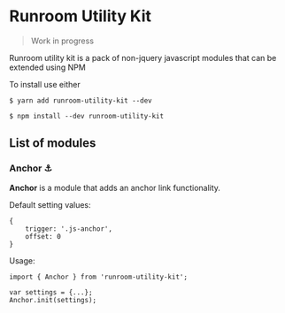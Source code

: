 # Runroom Utility Kit

> Work in progress

Runroom utility kit is a pack of non-jquery javascript modules that can be extended using NPM

To install use either

```
$ yarn add runroom-utility-kit --dev

$ npm install --dev runroom-utility-kit
```

## List of modules

### Anchor ⚓️

**Anchor** is a module that adds an anchor link functionality.

Default setting values:
```
{
    trigger: '.js-anchor',
    offset: 0
}
```

Usage:

```
import { Anchor } from 'runroom-utility-kit';

var settings = {...};
Anchor.init(settings);
```
